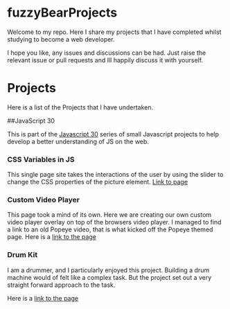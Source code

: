 # fuzzyBearProjects



Welcome to my repo. Here I share my projects that I have completed whilst studying to become a web developer. 

I hope you like, any issues and discussions can be had. Just raise the relevant issue or pull requests and Ill happily discuss it with yourself. 

# Projects

Here is a list of the Projects that I have undertaken.


##JavaScript 30

This is part of the [Javascript 30](https://javascript30.com/)  series of  small Javascript projects to help develop a better understanding of JS on the web.


### CSS Variables in JS

This single page site takes the interactions of the user by using the slider to change the CSS properties of the picture element. 
[Link to page](/fuzzyBearProjects/projects/CSS%20Varibles%20in%20J/index.html)

### Custom Video Player

This page took a mind of its own. 
Here we are creating our own custom video player overlay on top of the browsers video player. 
I managed to find a link to an old Popeye video, that is what kicked off the Popeye themed page. 
Here is a [link to the page](/fuzzyBearProjects/projects/Custom%20Video%20Player/index.html)

### Drum Kit

I am a drummer, and I particularly enjoyed this project. Building a drum machine would of felt like a complex task. But the project set out a very straight forward approach to the task. 

Here is a [link to the page](projects/Drum%20Kit/drumkit.html)